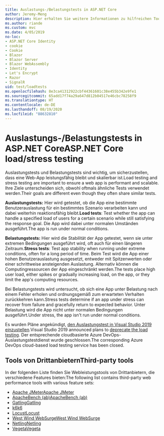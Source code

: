 ```yaml
---
title: Auslastungs-/Belastungstests in ASP.NET Core
author: Jeremy-Meng
description: Hier erhalten Sie weitere Informationen zu hilfreichen Tools und Ansätzen für Auslastungstests und Belastungstests für ASP.NET Core-Apps.
ms.author: riande
ms.custom: mvc
ms.date: 4/05/2019
no-loc:
- ASP.NET Core Identity
- cookie
- Cookie
- Blazor
- Blazor Server
- Blazor WebAssembly
- Identity
- Let's Encrypt
- Razor
- SignalR
uid: test/loadtests
ms.openlocfilehash: 8e3ca41312922cbf44361601c38e455b342e9fe1
ms.sourcegitcommit: 65add17f74a29a647d812b04517e46cbc78258f9
ms.translationtype: HT
ms.contentlocale: de-DE
ms.lasthandoff: 08/19/2020
ms.locfileid: "88632810"
---
```

# <a name="aspnet-core-loadstress-testing"></a><span data-ttu-id="81862-103">Auslastungs-/Belastungstests in ASP.NET Core</span><span class="sxs-lookup"><span data-stu-id="81862-103">ASP.NET Core load/stress testing</span></span>

<span data-ttu-id="81862-104">Auslastungstests und Belastungstests sind wichtig, um sicherzustellen, dass eine Web-App leistungsfähig bleibt und skalierbar ist.</span><span class="sxs-lookup"><span data-stu-id="81862-104">Load testing and stress testing are important to ensure a web app is performant and scalable.</span></span> <span data-ttu-id="81862-105">Ihre Ziele unterscheiden sich, obwohl oftmals ähnliche Tests verwendet werden.</span><span class="sxs-lookup"><span data-stu-id="81862-105">Their goals are different even though they often share similar tests.</span></span>

<span data-ttu-id="81862-106">**Auslastungstests:** Hier wird getestet, ob die App eine bestimmte Benutzerauslastung für ein bestimmtes Szenario verarbeiten kann und dabei weiterhin reaktionsfähig bleibt.</span><span class="sxs-lookup"><span data-stu-id="81862-106">**Load tests**: Test whether the app can handle a specified load of users for a certain scenario while still satisfying the response goal.</span></span> <span data-ttu-id="81862-107">Die App wird dabei unter normalen Umständen ausgeführt.</span><span class="sxs-lookup"><span data-stu-id="81862-107">The app is run under normal conditions.</span></span>

<span data-ttu-id="81862-108">**Belastungstests:** Hier wird die Stabilität der App getestet, wenn sie unter extremen Bedingungen ausgeführt wird, oft auch für einen längeren Zeitraum.</span><span class="sxs-lookup"><span data-stu-id="81862-108">**Stress tests**: Test app stability when running under extreme conditions, often for a long period of time.</span></span> <span data-ttu-id="81862-109">Beim Test wird die App einer hohen Benutzerauslastung ausgesetzt, entweder mit Spitzenwerten oder einer schrittweise ansteigenden Auslastung. Alternativ können die Computingressourcen der App eingeschränkt werden.</span><span class="sxs-lookup"><span data-stu-id="81862-109">The tests place high user load, either spikes or gradually increasing load, on the app, or they limit the app's computing resources.</span></span>

<span data-ttu-id="81862-110">Bei Belastungstests wird untersucht, ob sich eine App unter Belastung nach einem Fehler erholen und ordnungsgemäß zum erwarteten Verhalten zurückkehren kann.</span><span class="sxs-lookup"><span data-stu-id="81862-110">Stress tests determine if an app under stress can recover from failure and gracefully return to expected behavior.</span></span> <span data-ttu-id="81862-111">Unter Belastung wird die App nicht unter normalen Bedingungen ausgeführt.</span><span class="sxs-lookup"><span data-stu-id="81862-111">Under stress, the app isn't run under normal conditions.</span></span>

<span data-ttu-id="81862-112">Es wurden Pläne angekündigt, [den Auslastungstest in Visual Studio 2019 einzustellen](https://devblogs.microsoft.com/devops/cloud-based-load-testing-service-eol/).</span><span class="sxs-lookup"><span data-stu-id="81862-112">Visual Studio 2019 announced plans to [deprecate the load testing](https://devblogs.microsoft.com/devops/cloud-based-load-testing-service-eol/).</span></span> <span data-ttu-id="81862-113">Der entsprechende cloudbasierte Azure DevOps-Auslastungstestdienst wurde geschlossen.</span><span class="sxs-lookup"><span data-stu-id="81862-113">The corresponding Azure DevOps cloud-based load testing service has been closed.</span></span>

## <a name="third-party-tools"></a><span data-ttu-id="81862-114">Tools von Drittanbietern</span><span class="sxs-lookup"><span data-stu-id="81862-114">Third-party tools</span></span>

<span data-ttu-id="81862-115">In der folgenden Liste finden Sie Webleistungstools von Drittanbietern, die verschiedene Features bieten:</span><span class="sxs-lookup"><span data-stu-id="81862-115">The following list contains third-party web performance tools with various feature sets:</span></span>

* [<span data-ttu-id="81862-116">Apache JMeter</span><span class="sxs-lookup"><span data-stu-id="81862-116">Apache JMeter</span></span>](https://jmeter.apache.org/)
* [<span data-ttu-id="81862-117">ApacheBench (ab)</span><span class="sxs-lookup"><span data-stu-id="81862-117">ApacheBench (ab)</span></span>](https://httpd.apache.org/docs/2.4/programs/ab.html)
* [<span data-ttu-id="81862-118">Gatling</span><span class="sxs-lookup"><span data-stu-id="81862-118">Gatling</span></span>](https://gatling.io/)
* [<span data-ttu-id="81862-119">k6</span><span class="sxs-lookup"><span data-stu-id="81862-119">k6</span></span>](https://k6.io)
* [<span data-ttu-id="81862-120">Locust</span><span class="sxs-lookup"><span data-stu-id="81862-120">Locust</span></span>](https://locust.io/)
* [<span data-ttu-id="81862-121">West Wind WebSurge</span><span class="sxs-lookup"><span data-stu-id="81862-121">West Wind WebSurge</span></span>](https://websurge.west-wind.com/)
* [<span data-ttu-id="81862-122">Netling</span><span class="sxs-lookup"><span data-stu-id="81862-122">Netling</span></span>](https://github.com/hallatore/Netling)
* [<span data-ttu-id="81862-123">Vegeta</span><span class="sxs-lookup"><span data-stu-id="81862-123">Vegeta</span></span>](https://github.com/tsenart/vegeta)